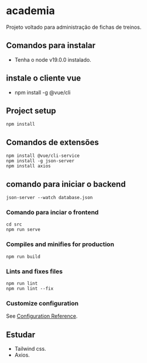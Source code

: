 # academia

Projeto voltado para administração de fichas de treinos.

## Comandos para instalar
- Tenha o node v19.0.0 instalado.

## instale o cliente vue
- npm install -g @vue/cli


## Project setup
```
npm install
```
## Comandos de extensões
```
npm install @vue/cli-service
npm install -g json-server
npm install axios
```

## comando para iniciar o backend
```
json-server --watch database.json 
```


### Comando para inciar o frontend
```
cd src
npm run serve
```

### Compiles and minifies for production
```
npm run build
```

### Lints and fixes files
```
npm run lint
npm run lint --fix
```

### Customize configuration
See [Configuration Reference](https://cli.vuejs.org/config/).

## Estudar 
- Tailwind css.
- Axios. 
 
